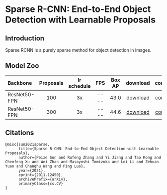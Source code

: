 # Sparse R-CNN: End-to-End Object Detection with Learnable Proposals


## Introduction
Sparse RCNN is a purely sparse method for object detection in images.


## Model Zoo

| Backbone        | Proposals | lr schedule |FPS | Box AP | download   | config |
| :-------------- | :-----: | :-----: | :------------: | :-----: | :-----: | :-----: |
| ResNet50-FPN | 100 | 3x | ---- |  43.0  | [download]() | [config](./sparse_rcnn_r50_fpn_3x_pro100_coco.yml) |
| ResNet50-FPN | 300 | 3x | ---- |  44.6  | [download]() | [config](./sparse_rcnn_r50_fpn_3x_pro300_coco.yml) |


## Citations
```
@misc{sun2021sparse,
      title={Sparse R-CNN: End-to-End Object Detection with Learnable Proposals}, 
      author={Peize Sun and Rufeng Zhang and Yi Jiang and Tao Kong and Chenfeng Xu and Wei Zhan and Masayoshi Tomizuka and Lei Li and Zehuan Yuan and Changhu Wang and Ping Luo},
      year={2021},
      eprint={2011.12450},
      archivePrefix={arXiv},
      primaryClass={cs.CV}
}
```
